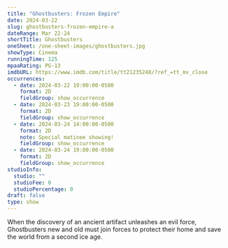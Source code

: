 ```yaml
---
title: "Ghostbusters: Frozen Empire"
date: 2024-03-22
slug: ghostbusters-frozen-empire-a
dateRange: Mar 22-24
shortTitle: Ghostbusters
oneSheet: /one-sheet-images/ghostbusters.jpg
showType: Cinema
runningTime: 125
mpaaRating: PG-13
imdbURL: https://www.imdb.com/title/tt21235248/?ref_=tt_mv_close
occurrences:
  - date: 2024-03-22 19:00:00-0500
    format: 2D
    fieldGroup: show_occurrence
  - date: 2024-03-23 19:00:00-0500
    format: 2D
    fieldGroup: show_occurrence
  - date: 2024-03-24 14:00:00-0500
    format: 2D
    note: Special matinee showing!
    fieldGroup: show_occurrence
  - date: 2024-03-24 19:00:00-0500
    format: 2D
    fieldGroup: show_occurrence
studioInfo:
  studio: ""
  studioFee: 0
  studioPercentage: 0
draft: false
type: show
---
```

When the discovery of an ancient artifact unleashes an evil force, Ghostbusters new and old must join forces to protect their home and save the world from a second ice age.  
